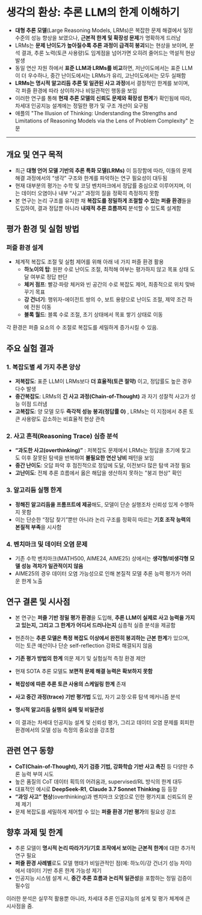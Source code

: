 # 생각의 환상: 추론 LLM의 한계 이해하기 


* **대형 추론 모델**(Large Reasoning Models, LRMs)은 복잡한 문제 해결에서 일정 수준의 성능 향상을 보였으나, **근본적 한계 및 확장성 문제**가 명확하게 드러남
* LRMs는 **문제 난이도가 높아질수록 추론 과정이 급격히 붕괴**되는 현상을 보이며, 분석 결과, 추론 노력(토큰 사용량)도 임계점을 넘어가면 오히려 줄어드는 역설적 현상 발생
* 동일 연산 자원 하에서 **표준 LLM과 LRMs를 비교**하면, 저난이도에서는 표준 LLM이 더 우수하나, 중간 난이도에서는 LRMs가 유리, 고난이도에서는 모두 실패함
* **LRMs는 명시적 알고리듬 추론 및 일관된 사고 과정**에서 결정적인 한계를 보이며, 각 퍼즐 환경에 따라 상이하거나 비일관적인 행동을 보임
* 이러한 연구를 통해 **현재 추론 모델의 신뢰도 문제와 확장성 한계**가 확인됨에 따라, 차세대 인공지능 설계에는 정밀한 평가 및 구조 개선이 요구됨
* 애플의 "The Illusion of Thinking: Understanding the Strengths and Limitations of Reasoning Models via the Lens of Problem Complexity" 논문

---

개요 및 연구 목적
----------

* 최근 **대형 언어 모델 기반의 추론 특화 모델(LRMs)** 이 등장함에 따라, 이들의 문제 해결 과정에서의 “생각” 구조와 한계를 파악하는 연구 필요성이 대두됨
* 현재 대부분의 평가는 수학 및 코딩 벤치마크에서 정답률 중심으로 이루어지며, 이는 데이터 오염이나 내부 “사고” 과정의 질을 정확히 측정하지 못함
* 본 연구는 논리 구조를 유지한 채 **복잡도를 정밀하게 조절할 수 있는 퍼즐 환경**들을 도입하여, 결과 정답뿐 아니라 **내재적 추론 흐름까지** 분석할 수 있도록 설계함

평가 환경 및 실험 방법
-------------

### 퍼즐 환경 설계

* 체계적 복잡도 조절 및 실험 제어를 위해 아래 네 가지 퍼즐 환경 활용
  + **하노이의 탑**: 원판 수로 난이도 조절, 최적해 여부는 평가하지 않고 목표 상태 도달 여부로 정답 판단
  + **체커 점프**: 빨강·파랑 체커와 빈 공간의 수로 복잡도 제어, 최종적으로 위치 맞바꾸기 목표
  + **강 건너기**: 행위자-에이전트 쌍의 수, 보트 용량으로 난이도 조절, 제약 조건 하에 전원 이동
  + **블록 월드**: 블록 수로 조절, 초기 상태에서 목표 쌓기 상태로 이동

각 환경은 퍼즐 요소의 수 조절로 복잡도를 세밀하게 증가시킬 수 있음.

주요 실험 결과
--------

### 1. 복잡도별 세 가지 추론 양상

* **저복잡도**: 표준 LLM이 LRMs보다 **더 효율적(토큰 절약)** 이고, 정답률도 높은 경우 다수 발생
* **중간복잡도**: LRMs의 **긴 사고 과정(Chain-of-Thought)** 과 자기 성찰적 사고가 성능 이점 드러냄
* **고복잡도**: 양 모델 모두 **즉각적 성능 붕괴(정답률 0)** , LRMs는 이 지점에서 추론 토큰 사용량도 감소하는 비효율적 현상 관측

### 2. 사고 흔적(Reasoning Trace) 심층 분석

* **“과도한 사고(overthinking)”** : 저복잡도 문제에서 LRMs는 정답을 초기에 찾고도 이후 잘못된 탐색을 반복하여 **불필요한 연산 낭비** 패턴을 보임
* **중간 난이도**: 오답 파악 후 점진적으로 정답에 도달, 이전보다 많은 탐색 과정 필요
* **고난이도**: 전체 추론 흐름에서 옳은 해답을 생산하지 못하는 "붕괴 현상" 확인

### 3. 알고리듬 실행 한계

* **정해진 알고리듬을 프롬프트에 제공**해도, 모델이 단순 실행조차 신뢰성 있게 수행하지 못함
* 이는 단순한 “정답 찾기”뿐만 아니라 논리 구조를 정확히 따르는 **기호 조작 능력의 본질적 부족**을 시사함

### 4. 벤치마크 및 데이터 오염 문제

* 기존 수학 벤치마크(MATH500, AIME24, AIME25) 상에서는 **생각형/비생각형 모델 성능 격차가 일관적이지 않음**
* AIME25의 경우 데이터 오염 가능성으로 인해 본질적 모델 추론 능력 평가가 어려운 한계 노출

연구 결론 및 시사점
-----------

* 본 연구는 **퍼즐 기반 정밀 평가 환경**을 도입해, **추론 LLM이 실제로 사고 능력을 가지고 있는지, 그리고 그 한계가 어디서 드러나는지** 심층적 실증 분석을 제공함
* 현존하는 **추론 모델은 특정 복잡도 이상에서 완전히 붕괴하는 근본 한계**가 있으며, 이는 토큰 예산이나 단순 self-reflection 강화로 해결되지 않음

* **기존 평가 방법의 한계** 의문 제기 및 실험실적 측정 환경 제안
* 현재 SOTA 추론 모델도 **보편적 문제 해결 능력은 확보하지 못함**
* **복잡성에 따른 추론 토큰 사용의 스케일링 한계** 존재
* **사고 중간 과정(trace) 기반 평가법** 도입, 자기 교정·오류 탐색 메커니즘 분석
* **명시적 알고리듬 실행의 실패 및 비일관성**

* 이 결과는 차세대 인공지능 설계 및 신뢰성 평가, 그리고 데이터 오염 문제를 회피한 환경에서의 모델 성능 측정의 중요성을 강조함

관련 연구 동향
--------

* **CoT(Chain-of-Thought), 자기 검증 기법, 강화학습 기반 사고 촉진** 등 다양한 추론 능력 부여 시도
* 높은 품질의 CoT 데이터 획득의 어려움과, supervised/RL 방식의 한계 대두
* 대표적인 예시로 **DeepSeek-R1**, **Claude 3.7 Sonnet Thinking** 등 등장
* **“과잉 사고” 현상**(overthinking)과 벤치마크 오염으로 인한 평가지표 신뢰도의 문제 제기
* 문제 복잡도를 세밀하게 제어할 수 있는 **퍼즐 환경 기반 평가**의 필요성 강조

향후 과제 및 한계
----------

* 추론 모델이 **명시적 논리 따라가기/기호 조작에서 보이는 근본적 한계**에 대한 추가적 연구 필요
* **퍼즐 환경 사례별**로도 모델 행태가 비일관적인 점(예: 하노이/강 건너기 성능 차이)에서 데이터 기반 추론 한계 가능성 제기
* 인공지능 시스템 설계 시, **중간 추론 흐름과 논리적 일관성**을 포함하는 정밀 검증이 필수임

이러한 분석은 실무적 활용뿐 아니라, 차세대 추론 인공지능의 설계 및 평가 체계에 큰 시사점을 줌.

